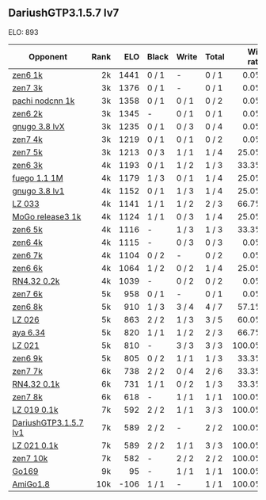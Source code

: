 ## DariushGTP3.1.5.7 lv7 ##

ELO: 893

Opponent | Rank | ELO | Black | Write | Total | Win rate
---------|-----:|----:|-------|-------|-------|-------:
[zen6 1k](zen6%201k.md) | 2k | 1441 | 0 / 1 | - | 0 / 1 | 0.0%
[zen7 3k](zen7%203k.md) | 3k | 1376 | 0 / 1 | - | 0 / 1 | 0.0%
[pachi nodcnn 1k](pachi%20nodcnn%201k.md) | 3k | 1358 | 0 / 1 | 0 / 1 | 0 / 2 | 0.0%
[zen6 2k](zen6%202k.md) | 3k | 1345 | - | 0 / 1 | 0 / 1 | 0.0%
[gnugo 3.8 lvX](gnugo%203.8%20lvX.md) | 3k | 1235 | 0 / 1 | 0 / 3 | 0 / 4 | 0.0%
[zen7 4k](zen7%204k.md) | 3k | 1219 | 0 / 1 | 0 / 1 | 0 / 2 | 0.0%
[zen7 5k](zen7%205k.md) | 3k | 1213 | 0 / 3 | 1 / 1 | 1 / 4 | 25.0%
[zen6 3k](zen6%203k.md) | 4k | 1193 | 0 / 1 | 1 / 2 | 1 / 3 | 33.3%
[fuego 1.1 1M](fuego%201.1%201M.md) | 4k | 1179 | 1 / 3 | 0 / 1 | 1 / 4 | 25.0%
[gnugo 3.8 lv1](gnugo%203.8%20lv1.md) | 4k | 1152 | 0 / 1 | 1 / 3 | 1 / 4 | 25.0%
[LZ 033](LZ%20033.md) | 4k | 1141 | 1 / 1 | 1 / 2 | 2 / 3 | 66.7%
[MoGo release3 1k](MoGo%20release3%201k.md) | 4k | 1124 | 1 / 1 | 0 / 3 | 1 / 4 | 25.0%
[zen6 5k](zen6%205k.md) | 4k | 1116 | - | 1 / 3 | 1 / 3 | 33.3%
[zen6 4k](zen6%204k.md) | 4k | 1115 | - | 0 / 3 | 0 / 3 | 0.0%
[zen6 7k](zen6%207k.md) | 4k | 1104 | 0 / 2 | - | 0 / 2 | 0.0%
[zen6 6k](zen6%206k.md) | 4k | 1064 | 1 / 2 | 0 / 2 | 1 / 4 | 25.0%
[RN4.32 0.2k](RN4.32%200.2k.md) | 4k | 1039 | - | 0 / 2 | 0 / 2 | 0.0%
[zen7 6k](zen7%206k.md) | 5k | 958 | 0 / 1 | - | 0 / 1 | 0.0%
[zen6 8k](zen6%208k.md) | 5k | 910 | 1 / 3 | 3 / 4 | 4 / 7 | 57.1%
[LZ 026](LZ%20026.md) | 5k | 863 | 2 / 2 | 1 / 3 | 3 / 5 | 60.0%
[aya 6.34](aya%206.34.md) | 5k | 820 | 1 / 1 | 1 / 2 | 2 / 3 | 66.7%
[LZ 021](LZ%20021.md) | 5k | 810 | - | 3 / 3 | 3 / 3 | 100.0%
[zen6 9k](zen6%209k.md) | 5k | 805 | 0 / 2 | 1 / 1 | 1 / 3 | 33.3%
[zen7 7k](zen7%207k.md) | 6k | 738 | 2 / 2 | 0 / 4 | 2 / 6 | 33.3%
[RN4.32 0.1k](RN4.32%200.1k.md) | 6k | 731 | 1 / 1 | 0 / 2 | 1 / 3 | 33.3%
[zen7 8k](zen7%208k.md) | 6k | 618 | - | 1 / 1 | 1 / 1 | 100.0%
[LZ 019 0.1k](LZ%20019%200.1k.md) | 7k | 592 | 2 / 2 | 1 / 1 | 3 / 3 | 100.0%
[DariushGTP3.1.5.7 lv1](DariushGTP3.1.5.7%20lv1.md) | 7k | 589 | 2 / 2 | - | 2 / 2 | 100.0%
[LZ 021 0.1k](LZ%20021%200.1k.md) | 7k | 589 | 2 / 2 | 1 / 1 | 3 / 3 | 100.0%
[zen7 10k](zen7%2010k.md) | 7k | 582 | - | 2 / 2 | 2 / 2 | 100.0%
[Go169](Go169.md) | 9k | 95 | - | 1 / 1 | 1 / 1 | 100.0%
[AmiGo1.8](AmiGo1.8.md) | 10k | -106 | 1 / 1 | - | 1 / 1 | 100.0%
